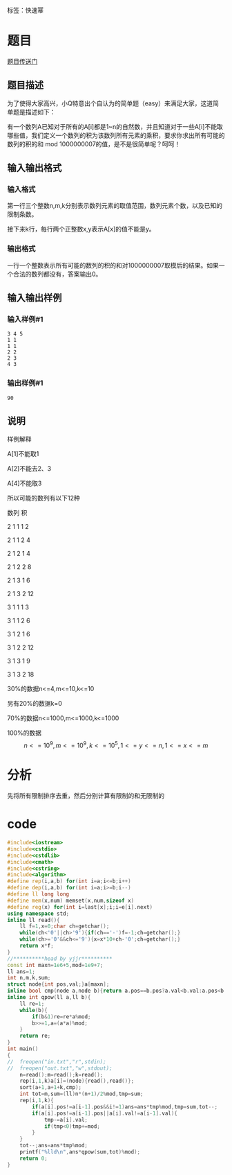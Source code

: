 ﻿---
subtitle: "容易题果然很easy"
tags: 
 - 数论-杂题
grammar_cjkRuby: true
catalog: true
layout:  post
header-img: "img/header/P69.jpg"
preview-img: "/img/preview/P69.jpg"
---
标签：快速幂

# 题目

[题目传送门](https://www.luogu.org/problemnew/show/P2220)

## 题目描述
为了使得大家高兴，小Q特意出个自认为的简单题（easy）来满足大家，这道简单题是描述如下：

有一个数列A已知对于所有的A[i]都是1~n的自然数，并且知道对于一些A[i]不能取哪些值，我们定义一个数列的积为该数列所有元素的乘积，要求你求出所有可能的数列的积的和 mod 1000000007的值，是不是很简单呢？呵呵！

## 输入输出格式
### 输入格式

第一行三个整数n,m,k分别表示数列元素的取值范围，数列元素个数，以及已知的限制条数。

接下来k行，每行两个正整数x,y表示A[x]的值不能是y。


### 输出格式
一行一个整数表示所有可能的数列的积的和对1000000007取模后的结果。如果一个合法的数列都没有，答案输出0。

## 输入输出样例
### 输入样例#1
```
3 4 5
1 1
1 1
2 2
2 3
4 3
```
### 输出样例#1
```
90
```
## 说明

样例解释

A[1]不能取1

A[2]不能去2、3

A[4]不能取3

所以可能的数列有以下12种

数列      积

2 1 1 1     2

2 1 1 2     4

2 1 2 1     4

2 1 2 2     8

2 1 3 1     6

2 1 3 2     12

3 1 1 1     3

3 1 1 2     6

3 1 2 1     6

3 1 2 2     12

3 1 3 1     9

3 1 3 2     18


30%的数据n<=4,m<=10,k<=10

另有20%的数据k=0

70%的数据n<=1000,m<=1000,k<=1000

100%的数据 $$n<=10^9,m<=10^9,k<=10^5,1<=y<=n,1<=x<=m$$

# 分析

先将所有限制排序去重，然后分别计算有限制的和无限制的

# code
```cpp
#include<iostream>
#include<cstdio>
#include<cstdlib>
#include<cmath>
#include<cstring>
#include<algorithm>
#define rep(i,a,b) for(int i=a;i<=b;i++)
#define dep(i,a,b) for(int i=a;i>=b;i--)
#define ll long long
#define mem(x,num) memset(x,num,sizeof x)
#define reg(x) for(int i=last[x];i;i=e[i].next)
using namespace std;
inline ll read(){
	ll f=1,x=0;char ch=getchar();
	while(ch<'0'||ch>'9'){if(ch=='-')f=-1;ch=getchar();}
	while(ch>='0'&&ch<='9'){x=x*10+ch-'0';ch=getchar();}
	return x*f;
}
//**********head by yjjr**********
const int maxn=1e6+5,mod=1e9+7;
ll ans=1;
int n,m,k,sum;
struct node{int pos,val;}a[maxn];
inline bool cmp(node a,node b){return a.pos==b.pos?a.val<b.val:a.pos<b.pos;}
inline int qpow(ll a,ll b){
	ll re=1;
	while(b){
		if(b&1)re=re*a%mod;
		b>>=1,a=(a*a)%mod;
	}
	return re;
}
int main()
{
//	freopen("in.txt","r",stdin);
//	freopen("out.txt","w",stdout);
	n=read();m=read();k=read();
	rep(i,1,k)a[i]=(node){read(),read()};
	sort(a+1,a+1+k,cmp);
	int tot=m,sum=(ll)n*(n+1)/2%mod,tmp=sum;
	rep(i,1,k){
		if(a[i].pos!=a[i-1].pos&&i!=1)ans=ans*tmp%mod,tmp=sum,tot--;
		if(a[i].pos!=a[i-1].pos||a[i].val!=a[i-1].val){
			tmp-=a[i].val;
			if(tmp<0)tmp+=mod;
		}
	}
	tot--;ans=ans*tmp%mod;
	printf("%lld\n",ans*qpow(sum,tot)%mod);
	return 0;
}
```
